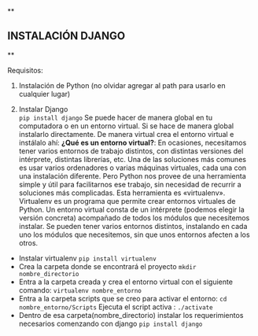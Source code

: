 **

## INSTALACIÓN DJANGO

**

Requisitos:
1. Instalación de Python (no olvidar agregar al path para usarlo en cualquier lugar)

3. Instalar Django  
	`pip install django`
	Se puede hacer de manera global en tu computadora o en un entorno virtual. Si se hace de manera global instalarlo directamente.
	De manera virtual crea el entorno virtual e instálalo ahí:
	**¿Qué es un entorno virtual?**: En ocasiones, necesitamos tener varios entornos de trabajo distintos, con distintas versiones del intérprete, distintas librerías, etc. Una de las soluciones más comunes es usar varios ordenadores o varias máquinas virtuales, cada una con una instalación diferente. Pero Python nos provee de una herramienta simple y útil para facilitarnos ese trabajo, sin necesidad de recurrir a soluciones más complicadas. Esta herramienta es «virtualenv».
Virtualenv es un programa que permite crear entornos virtuales de Python. Un entorno virtual consta de un intérprete (podemos elegir la versión concreta) acompañado de todos los módulos que necesitemos instalar. Se pueden tener varios entornos distintos, instalando en cada uno los módulos que necesitemos, sin que unos entornos afecten a los otros.
* Instalar virtualenv `pip install virtualenv`
* Crea la carpeta donde se encontrará el proyecto `mkdir nombre_directorio`
* Entra a la carpeta creada y crea el entorno virtual con el siguiente comando: `virtualenv nombre_entorno`
* Entra a la carpeta scripts que se creo para activar el entorno: `cd nombre_entorno/Scripts`
	Ejecuta el script activa : `./activate`
* Dentro de esa carpeta(nombre_directorio) instalar los requerimientos necesarios comenzando con django `pip install django`

